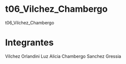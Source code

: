 # t06_Vilchez_Chambergo
t06_Vilchez_Chambergo
# Integrantes

Vilchez Orlandini Luz Alicia
Chambergo Sanchez Gressia


